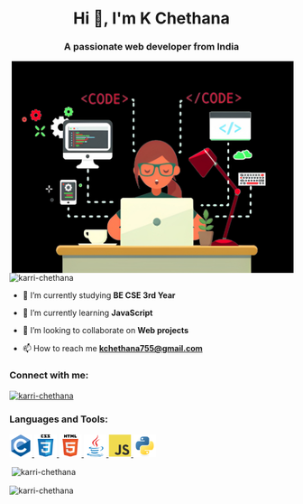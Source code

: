 <h1 align="center">Hi 👋, I'm K Chethana</h1>
<h3 align="center">A passionate web developer from India</h3>
<img align="right" alt="Coding" width="500" src="profile cartoon.png">
<p align="left"> <img src="https://komarev.com/ghpvc/?username=karri-chethana&label=Profile%20views&color=0e75b6&style=flat" alt="karri-chethana" /> </p>

- 🔭 I’m currently studying **BE CSE 3rd Year**

- 🌱 I’m currently learning **JavaScript**

- 👯 I’m looking to collaborate on **Web projects**

- 📫 How to reach me **kchethana755@gmail.com**

<h3 align="left">Connect with me:</h3>
<p align="left">
<a href="https://linkedin.com/in/karri-chethana" target="blank"><img align="center" src="https://raw.githubusercontent.com/rahuldkjain/github-profile-readme-generator/master/src/images/icons/Social/linked-in-alt.svg" alt="karri-chethana" height="30" width="40" /></a>
</p>

<h3 align="left">Languages and Tools:</h3>
<p align="left"> <a href="https://www.cprogramming.com/" target="_blank" rel="noreferrer"> <img src="https://raw.githubusercontent.com/devicons/devicon/master/icons/c/c-original.svg" alt="c" width="40" height="40"/> </a> <a href="https://www.w3schools.com/css/" target="_blank" rel="noreferrer"> <img src="https://raw.githubusercontent.com/devicons/devicon/master/icons/css3/css3-original-wordmark.svg" alt="css3" width="40" height="40"/> </a> <a href="https://www.w3.org/html/" target="_blank" rel="noreferrer"> <img src="https://raw.githubusercontent.com/devicons/devicon/master/icons/html5/html5-original-wordmark.svg" alt="html5" width="40" height="40"/> </a> <a href="https://www.java.com" target="_blank" rel="noreferrer"> <img src="https://raw.githubusercontent.com/devicons/devicon/master/icons/java/java-original.svg" alt="java" width="40" height="40"/> </a> <a href="https://developer.mozilla.org/en-US/docs/Web/JavaScript" target="_blank" rel="noreferrer"> <img src="https://raw.githubusercontent.com/devicons/devicon/master/icons/javascript/javascript-original.svg" alt="javascript" width="40" height="40"/> </a> <a href="https://www.python.org" target="_blank" rel="noreferrer"> <img src="https://raw.githubusercontent.com/devicons/devicon/master/icons/python/python-original.svg" alt="python" width="40" height="40"/> </a> </p>


<p>&nbsp;<img align="center" src="https://github-readme-stats.vercel.app/api?username=karri-chethana&show_icons=true&locale=en" alt="karri-chethana" /></p>

<p><img align="center" src="https://github-readme-streak-stats.herokuapp.com/?user=karri-chethana&" alt="karri-chethana" /></p>
